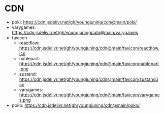 # CDN

- poki: https://cdn.jsdelivr.net/gh/youngjuning/cdn@main/poki/
- varygames: https://cdn.jsdelivr.net/gh/youngjuning/cdn@main/varygames
- favicon
  - reactflow: https://cdn.jsdelivr.net/gh/youngjuning/cdn@main/favicon/reactflow.ico
  - nablepart: https://cdn.jsdelivr.net/gh/youngjuning/cdn@main/favicon/nablepart.png
  - zustand: https://cdn.jsdelivr.net/gh/youngjuning/cdn@main/favicon/zustand.ico
  - varygames: https://cdn.jsdelivr.net/gh/youngjuning/cdn@main/favicon/varygames.png
- poko: https://cdn.jsdelivr.net/gh/youngjuning/cdn@main/poko/